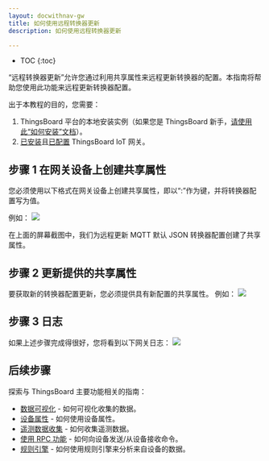 ```yaml
---
layout: docwithnav-gw
title: 如何使用远程转换器更新
description: 如何使用远程转换器更新

---
```


* TOC
{:toc}

“远程转换器更新”允许您通过利用共享属性来远程更新转换器的配置。本指南将帮助您使用此功能来远程更新转换器配置。

出于本教程的目的，您需要：
1. ThingsBoard 平台的本地安装实例（如果您是 ThingsBoard 新手，[请使用此“如何安装”文档](/docs/user-guide/install/installation-options/)）。
2. [已安装](/docs/iot-gateway/installation/)且[已配置](/docs/iot-gateway/configuration/) ThingsBoard IoT 网关。

## 步骤 1 在网关设备上创建共享属性

您必须使用以下格式在网关设备上创建共享属性，即以“<Connector Name>:<Converter Class Name>”作为键，并将转换器配置写为值。

例如：
![](/images/gateway/remote-converter-update-create-shared-attr.png)

在上面的屏幕截图中，我们为远程更新 MQTT 默认 JSON 转换器配置创建了共享属性。

## 步骤 2 更新提供的共享属性

要获取新的转换器配置更新，您必须提供具有新配置的共享属性。
例如：
![](/images/gateway/remote-converter-update-shared-attr.png)

## 步骤 3 日志

如果上述步骤完成得很好，您将看到以下网关日志：
![](/images/gateway/remote-converter-update-logs.png)

## 后续步骤

探索与 ThingsBoard 主要功能相关的指南：

- [数据可视化](/docs/user-guide/visualization/) - 如何可视化收集的数据。
- [设备属性](/docs/user-guide/attributes/) - 如何使用设备属性。
- [遥测数据收集](/docs/user-guide/telemetry/) - 如何收集遥测数据。
- [使用 RPC 功能](/docs/user-guide/rpc/) - 如何向设备发送/从设备接收命令。
- [规则引擎](/docs/user-guide/rule-engine/) - 如何使用规则引擎来分析来自设备的数据。